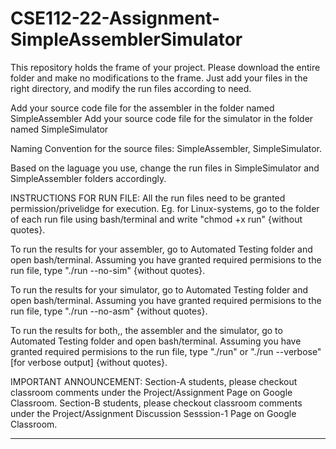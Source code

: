 # CSE112-22-Assignment-SimpleAssemblerSimulator

This repository holds the frame of your project.
Please download the entire folder and make no modifications to the frame.
Just add your files in the right directory, and modify the run files according to need.


Add your source code file for the assembler in the folder named SimpleAssembler
Add your source code file for the simulator in the folder named SimpleSimulator

Naming Convention for the source files: SimpleAssembler, SimpleSimulator.

Based on the laguage you use, change the run files in SimpleSimulator and SimpleAssembler folders accordingly.

INSTRUCTIONS FOR RUN FILE: All the run files need to be granted permission/privelidge for execution.
Eg. for Linux-systems, go to the folder of each run file using bash/terminal and write "chmod +x run" {without quotes}.

To run the results for your assembler, go to Automated Testing folder and open bash/terminal.
Assuming you have granted required permisions to the run file, type "./run --no-sim" {without quotes}.

To run the results for your simulator, go to Automated Testing folder and open bash/terminal.
Assuming you have granted required permisions to the run file, type "./run --no-asm" {without quotes}.

To run the results for both,, the assembler and the simulator, go to Automated Testing folder and open bash/terminal.
Assuming you have granted required permisions to the run file, type "./run" or "./run --verbose" [for verbose output] {without quotes}.


IMPORTANT ANNOUNCEMENT:
Section-A students, please checkout classroom comments under the Project/Assignment Page on Google Classroom.
Section-B students, please checkout classroom comments under the Project/Assignment Discussion Sesssion-1 Page on Google Classroom.
_________________________________________________________________________________________________________________________________________________________________________
